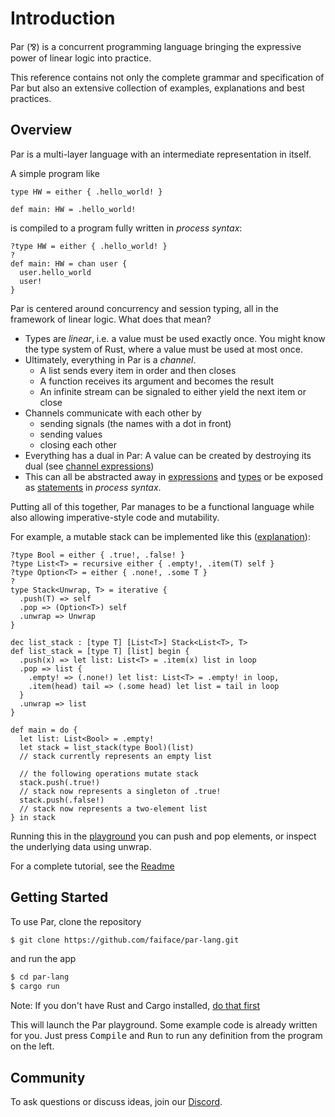 # Introduction

Par (<span style="font-family: Noto Sans">⅋</span>) is a concurrent programming language bringing the expressive power of linear logic into practice.

This reference contains not only the complete grammar and specification of Par but also an extensive collection of examples, explanations and best practices.

## Overview

Par is a multi-layer language with an intermediate representation in itself.

A simple program like
```par
type HW = either { .hello_world! }

def main: HW = .hello_world!
```
is compiled to a program fully written in _process syntax_:
```par
?type HW = either { .hello_world! }
?
def main: HW = chan user {
  user.hello_world
  user!
}
```
Par is centered around concurrency and session typing, all in the framework of linear logic.
What does that mean?

- Types are _linear_, i.e. a value must be used exactly once.
  You might know the type system of Rust, where a value must be used at most once.
- Ultimately, everything in Par is a _channel_.
  - A list sends every item in order and then closes
  - A function receives its argument and becomes the result
  - An infinite stream can be signaled to either yield the next item or close
- Channels communicate with each other by 
  - sending signals (the names with a dot in front)
  - sending values
  - closing each other
- Everything has a dual in Par: A value can be created by destroying its dual (see [channel expressions](expressions.md#channel-expressions))
- This can all be abstracted away in [expressions](expressions.md) and [types](types.md) or be exposed as [statements](statements.md) in _process syntax_.

Putting all of this together, Par manages to be a functional language while also allowing imperative-style code and mutability.

For example, a mutable stack can be implemented like this ([explanation](types.md#choice-types)):
```par
?type Bool = either { .true!, .false! }
?type List<T> = recursive either { .empty!, .item(T) self }
?type Option<T> = either { .none!, .some T }
?
type Stack<Unwrap, T> = iterative {
  .push(T) => self
  .pop => (Option<T>) self
  .unwrap => Unwrap
}

dec list_stack : [type T] [List<T>] Stack<List<T>, T>
def list_stack = [type T] [list] begin {
  .push(x) => let list: List<T> = .item(x) list in loop
  .pop => list {
    .empty! => (.none!) let list: List<T> = .empty! in loop,
    .item(head) tail => (.some head) let list = tail in loop
  }
  .unwrap => list
}

def main = do {
  let list: List<Bool> = .empty!
  let stack = list_stack(type Bool)(list)
  // stack currently represents an empty list

  // the following operations mutate stack
  stack.push(.true!)
  // stack now represents a singleton of .true!
  stack.push(.false!)
  // stack now represents a two-element list
} in stack
```
Running this in the [playground](#getting-started) you can push and pop elements, or inspect the underlying data using unwrap.

For a complete tutorial, see the [Readme](#resources)

## Getting Started

To use Par, clone the repository
```sh
$ git clone https://github.com/faiface/par-lang.git
```
and run the app
```sh
$ cd par-lang
$ cargo run
```
Note: If you don't have Rust and Cargo installed, [do that first](https://doc.rust-lang.org/cargo/getting-started/installation.html)

This will launch the Par playground.
Some example code is already written for you.
Just press <kbd>Compile</kbd> and <kbd>Run</kbd> to run any definition from the program on the left.

## Community

To ask questions or discuss ideas, join our [Discord](https://discord.gg/8KsypefW99).
